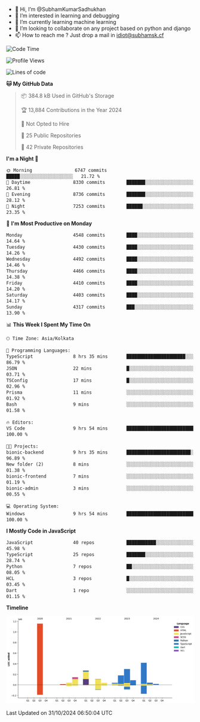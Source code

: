 - 👋 Hi, I’m @SubhamKumarSadhukhan
- 👀 I’m interested in learning and debugging
- 🌱 I’m currently learning machine learning
- 💞️ I’m looking to collaborate on any project based on python and django
- 📫 How to reach me ?
      Just drop a mail in idiot@subhamsk.cf

<!---
SubhamKumarSadhukhan/SubhamKumarSadhukhan is a ✨ special ✨ repository because its `README.md` (this file) appears on your GitHub profile.
You can click the Preview link to take a look at your changes.
--->


<!--START_SECTION:waka-->
![Code Time](http://img.shields.io/badge/Code%20Time-2%2C578%20hrs%2058%20mins-blue)

![Profile Views](http://img.shields.io/badge/Profile%20Views-4-blue)

![Lines of code](https://img.shields.io/badge/From%20Hello%20World%20I%27ve%20Written-2.8%20million%20lines%20of%20code-blue)

**🐱 My GitHub Data** 

> 📦 384.8 kB Used in GitHub's Storage 
 > 
> 🏆 13,884 Contributions in the Year 2024
 > 
> 🚫 Not Opted to Hire
 > 
> 📜 25 Public Repositories 
 > 
> 🔑 42 Private Repositories 
 > 
**I'm a Night 🦉** 

```text
🌞 Morning                6747 commits        █████░░░░░░░░░░░░░░░░░░░░   21.72 % 
🌆 Daytime                8330 commits        ███████░░░░░░░░░░░░░░░░░░   26.81 % 
🌃 Evening                8736 commits        ███████░░░░░░░░░░░░░░░░░░   28.12 % 
🌙 Night                  7253 commits        ██████░░░░░░░░░░░░░░░░░░░   23.35 % 
```
📅 **I'm Most Productive on Monday** 

```text
Monday                   4548 commits        ████░░░░░░░░░░░░░░░░░░░░░   14.64 % 
Tuesday                  4430 commits        ████░░░░░░░░░░░░░░░░░░░░░   14.26 % 
Wednesday                4492 commits        ████░░░░░░░░░░░░░░░░░░░░░   14.46 % 
Thursday                 4466 commits        ████░░░░░░░░░░░░░░░░░░░░░   14.38 % 
Friday                   4410 commits        ████░░░░░░░░░░░░░░░░░░░░░   14.20 % 
Saturday                 4403 commits        ████░░░░░░░░░░░░░░░░░░░░░   14.17 % 
Sunday                   4317 commits        ███░░░░░░░░░░░░░░░░░░░░░░   13.90 % 
```


📊 **This Week I Spent My Time On** 

```text
🕑︎ Time Zone: Asia/Kolkata

💬 Programming Languages: 
TypeScript               8 hrs 35 mins       ██████████████████████░░░   86.79 % 
JSON                     22 mins             █░░░░░░░░░░░░░░░░░░░░░░░░   03.71 % 
TSConfig                 17 mins             █░░░░░░░░░░░░░░░░░░░░░░░░   02.96 % 
Prisma                   11 mins             ░░░░░░░░░░░░░░░░░░░░░░░░░   01.92 % 
Bash                     9 mins              ░░░░░░░░░░░░░░░░░░░░░░░░░   01.58 % 

🔥 Editors: 
VS Code                  9 hrs 54 mins       █████████████████████████   100.00 % 

🐱‍💻 Projects: 
bionic-backend           9 hrs 35 mins       ████████████████████████░   96.89 % 
New folder (2)           8 mins              ░░░░░░░░░░░░░░░░░░░░░░░░░   01.38 % 
bionic-frontend          7 mins              ░░░░░░░░░░░░░░░░░░░░░░░░░   01.19 % 
bionic-admin             3 mins              ░░░░░░░░░░░░░░░░░░░░░░░░░   00.55 % 

💻 Operating System: 
Windows                  9 hrs 54 mins       █████████████████████████   100.00 % 
```

**I Mostly Code in JavaScript** 

```text
JavaScript               40 repos            ███████████░░░░░░░░░░░░░░   45.98 % 
TypeScript               25 repos            ███████░░░░░░░░░░░░░░░░░░   28.74 % 
Python                   7 repos             ██░░░░░░░░░░░░░░░░░░░░░░░   08.05 % 
HCL                      3 repos             █░░░░░░░░░░░░░░░░░░░░░░░░   03.45 % 
Dart                     1 repo              ░░░░░░░░░░░░░░░░░░░░░░░░░   01.15 % 
```



**Timeline**

![Lines of Code chart](https://raw.githubusercontent.com/SubhamKumarSadhukhan/SubhamKumarSadhukhan/main/assets/bar_graph.png)


 Last Updated on 31/10/2024 06:50:04 UTC
<!--END_SECTION:waka-->
